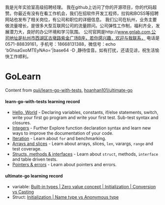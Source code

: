 我是光年实验室高级招聘经理。
我在github上访问了你的开源项目，你的代码超赞。你最近有没有在看工作机会，我们在招软件开发工程师，拉钩和BOSS等招聘网站也发布了相关岗位，有公司和职位的详细信息。
我们公司在杭州，业务主要做流量增长，是很多大型互联网公司的流量顾问。公司弹性工作制，福利齐全，发展潜力大，良好的办公环境和学习氛围。
公司官网是http://www.gnlab.com,公司地址是杭州市西湖区古墩路紫金广场B座，若你感兴趣，欢迎与我联系，
电话是0571-88839161，手机号：18668131388，微信号：echo 'bGhsaGxoMTEyNAo='|base64 -D ,静待佳音。如有打扰，还请见谅，祝生活愉快工作顺利。

# GoLearn
Content from [quii/learn-go-with-tests](https://github.com/quii/learn-go-with-tests), [hoanhan101/ultimate-go](https://github.com/hoanhan101/ultimate-go) 

#### learn-go-with-tests learning record
+ [Hello, World](/learngowithtests/hello) - Declaring variables, constants, if/else statements, switch, write your first go program and write your first test. Sub-test syntax and closures.
+ [Integers](/learngowithtests/integers) - Further Explore function declaration syntax and learn new ways to improve the documentation of your code.
+ [Iteration](/learngowithtests/iteration) - Learn about `for` and benchmarking.
+ [Arrays and slices](/learngowithtests/arraysandslices) - Learn about arrays, slices, `len`, varargs, `range` and test coverage.
+ [Structs, methods & interfaces](/learngowithtests/structsmethodsinterfaces) - Learn about `struct`, methods, `interface` and table driven tests.
+ [Pointers & errors](/learngowithtests/pointererror) - Learn about pointers and errors. 


#### ultimate-go learning record
+ variable: [Built-in types | Zero value concept | Initialization | Conversion vs Casting](/ultimatego/language/variable.go)
+ Struct: [Initialization | Name type vs Anonymous type](/ultimatego/language/struct.go)

